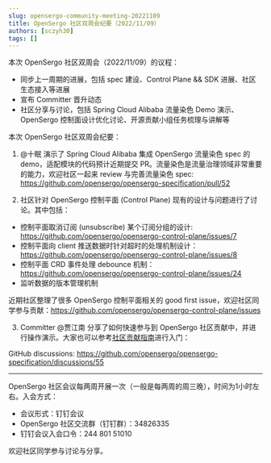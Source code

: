 ```yaml
---
slug: opensergo-community-meeting-20221109
title: OpenSergo 社区双周会纪要（2022/11/09）
authors: [sczyh30]
tags: []
---
```


本次 OpenSergo 社区双周会（2022/11/09）的议程：

* 同步上一周期的进展，包括 spec 建设、Control Plane && SDK 进展、社区生态接入等进展
* 宣布 Committer 晋升动态
* 社区分享与讨论，包括 Spring Cloud Alibaba 流量染色 Demo 演示、OpenSergo 控制面设计优化讨论、开源贡献小组任务梳理与讲解等

本次 OpenSergo 社区双周会纪要：

1. @十眠 演示了 Spring Cloud Alibaba 集成 OpenSergo 流量染色 spec 的 demo，适配模块的代码预计近期提交 PR。流量染色是流量治理领域非常重要的能力，欢迎社区一起来 review 与完善流量染色 spec: https://github.com/opensergo/opensergo-specification/pull/52

2. 社区针对 OpenSergo 控制平面 (Control Plane) 现有的设计与问题进行了讨论。其中包括：

  - 控制平面取消订阅 (unsubscribe) 某个订阅分组的设计: https://github.com/opensergo/opensergo-control-plane/issues/7
  - 控制平面向 client 推送数据时针对超时的处理机制设计：https://github.com/opensergo/opensergo-control-plane/issues/8
  - 控制平面 CRD 事件处理 debounce 机制：https://github.com/opensergo/opensergo-control-plane/issues/24
  - 监听数据的版本管理机制

近期社区整理了很多 OpenSergo 控制平面相关的 good first issue，欢迎社区同学参与贡献：https://github.com/opensergo/opensergo-control-plane/issues

3. Committer @贾江南 分享了如何快速参与到 OpenSergo 社区贡献中，并进行操作演示。大家也可以参考[社区贡献指南](https://opensergo.io/zh-cn/docs/community/contribution-guidance/)进行入门：

GitHub discussions: https://github.com/opensergo/opensergo-specification/discussions/55

---

OpenSergo 社区会议每两周开展一次（一般是每两周的周三晚），时间为1小时左右。入会方式：

* 会议形式：钉钉会议
* OpenSergo 社区交流群（钉钉群）：34826335
* 钉钉会议入会口令：244 801 51010

欢迎社区同学参与讨论与分享。
